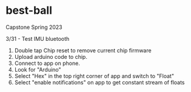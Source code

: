 # best-ball
Capstone Spring 2023


3/31 - Test IMU bluetooth
1. Double tap Chip reset to remove current chip firmware
2. Upload arduino code to chip.
3. Connect to app on phone.
4. Look for "Arduino"
5. Select "Hex" in the top right corner of app and switch to "Float"
6. Select "enable notifications" on app to get constant stream of floats
